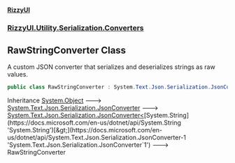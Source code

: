 #### [RizzyUI](index 'index')
### [RizzyUI.Utility.Serialization.Converters](RizzyUI.Utility.Serialization.Converters 'RizzyUI.Utility.Serialization.Converters')

## RawStringConverter Class

A custom JSON converter that serializes and deserializes strings as raw values.

```csharp
public class RawStringConverter : System.Text.Json.Serialization.JsonConverter<string>
```

Inheritance [System.Object](https://docs.microsoft.com/en-us/dotnet/api/System.Object 'System.Object') &#129106; [System.Text.Json.Serialization.JsonConverter](https://docs.microsoft.com/en-us/dotnet/api/System.Text.Json.Serialization.JsonConverter 'System.Text.Json.Serialization.JsonConverter') &#129106; [System.Text.Json.Serialization.JsonConverter&lt;](https://docs.microsoft.com/en-us/dotnet/api/System.Text.Json.Serialization.JsonConverter-1 'System.Text.Json.Serialization.JsonConverter`1')[System.String](https://docs.microsoft.com/en-us/dotnet/api/System.String 'System.String')[&gt;](https://docs.microsoft.com/en-us/dotnet/api/System.Text.Json.Serialization.JsonConverter-1 'System.Text.Json.Serialization.JsonConverter`1') &#129106; RawStringConverter